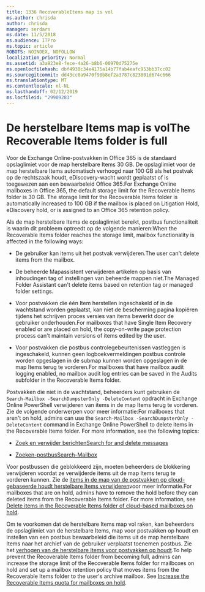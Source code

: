 ```yaml
---
title: 1336 RecoverableItems map is vol
ms.author: chrisda
author: chrisda
manager: serdars
ms.date: 11/5/2018
ms.audience: ITPro
ms.topic: article
ROBOTS: NOINDEX, NOFOLLOW
localization_priority: Normal
ms.assetid: a3a923e8-fece-4a26-b8b6-00970d75275e
ms.openlocfilehash: dbf4930c34e4175a14b77fab4eafc953bb37cc02
ms.sourcegitcommit: dd43cc0a9470f98b8ef2a3787c823801d674c666
ms.translationtype: MT
ms.contentlocale: nl-NL
ms.lasthandoff: 02/12/2019
ms.locfileid: "29909283"
---
```

# <a name="the-recoverable-items-folder-is-full"></a><span data-ttu-id="fb53b-102">De herstelbare Items map is vol</span><span class="sxs-lookup"><span data-stu-id="fb53b-102">The Recoverable Items folder is full</span></span>

<span data-ttu-id="fb53b-p101">Voor de Exchange Online-postvakken in Office 365 is de standaard opslaglimiet voor de map herstelbare Items 30 GB. De opslaglimiet voor de map herstelbare Items automatisch verhoogd naar 100 GB als het postvak op de rechtszaak houdt, eDiscovery-wacht wordt geplaatst of is toegewezen aan een bewaarbeleid Office 365.</span><span class="sxs-lookup"><span data-stu-id="fb53b-p101">For Exchange Online mailboxes in Office 365, the default storage limit for the Recoverable Items folder is 30 GB. The storage limit for the Recoverable Items folder is automatically increased to 100 GB if the mailbox is placed on Litigation Hold, eDiscovery hold, or is assigned to an Office 365 retention policy.</span></span>
  
<span data-ttu-id="fb53b-105">Als de map herstelbare Items de opslaglimiet bereikt, postbus functionaliteit is waarin dit probleem optreedt op de volgende manieren:</span><span class="sxs-lookup"><span data-stu-id="fb53b-105">When the Recoverable Items folder reaches the storage limit, mailbox functionality is affected in the following ways:</span></span>
  
- <span data-ttu-id="fb53b-106">De gebruiker kan items uit het postvak verwijderen.</span><span class="sxs-lookup"><span data-stu-id="fb53b-106">The user can't delete items from the mailbox.</span></span>
    
- <span data-ttu-id="fb53b-107">De beheerde Mapassistent verwijderen artikelen op basis van inhoudingen tag of instellingen van beheerde mappen niet.</span><span class="sxs-lookup"><span data-stu-id="fb53b-107">The Managed Folder Assistant can't delete items based on retention tag or managed folder settings.</span></span>
    
- <span data-ttu-id="fb53b-108">Voor postvakken die één Item herstellen ingeschakeld of in de wachtstand worden geplaatst, kan niet de bescherming pagina kopiëren tijdens het schrijven proces versies van items bewerkt door de gebruiker onderhouden.</span><span class="sxs-lookup"><span data-stu-id="fb53b-108">For mailboxes that have Single Item Recovery enabled or are placed on hold, the copy-on-write page protection process can't maintain versions of items edited by the user.</span></span>
    
- <span data-ttu-id="fb53b-109">Voor postvakken die postbus controlegebeurtenissen vastleggen is ingeschakeld, kunnen geen logboekvermeldingen postbus controle worden opgeslagen in de submap kunnen worden opgeslagen in de map Items terug te vorderen.</span><span class="sxs-lookup"><span data-stu-id="fb53b-109">For mailboxes that have mailbox audit logging enabled, no mailbox audit log entries can be saved in the Audits subfolder in the Recoverable Items folder.</span></span>
    
<span data-ttu-id="fb53b-p102">Postvakken die niet in de wachtstand, beheerders kunt gebruiken de `Search-Mailbox -SearchDumpsterOnly -DeleteContent` opdracht in Exchange Online PowerShell verwijderen van items in de map Items terug te vorderen. Zie de volgende onderwerpen voor meer informatie:</span><span class="sxs-lookup"><span data-stu-id="fb53b-p102">For mailboxes that aren't on hold, admins can use the  `Search-Mailbox -SearchDumpsterOnly -DeleteContent` command in Exchange Online PowerShell to delete items in the Recoverable Items folder. For more information, see the following topics:</span></span> 
  
- [<span data-ttu-id="fb53b-112">Zoek en verwijder berichten</span><span class="sxs-lookup"><span data-stu-id="fb53b-112">Search for and delete messages</span></span>](https://docs.microsoft.com/office365/securitycompliance/search-for-and-delete-messagesadmin-help)
    
- [<span data-ttu-id="fb53b-113">Zoeken-postbus</span><span class="sxs-lookup"><span data-stu-id="fb53b-113">Search-Mailbox</span></span>](https://docs.microsoft.com/powershell/module/exchange/mailboxes/Search-Mailbox)
    
<span data-ttu-id="fb53b-p103">Voor postbussen die geblokkeerd zijn, moeten beheerders de blokkering verwijderen voordat ze verwijderde items uit de map Items terug te vorderen kunnen. Zie de [items in de map van de postvakken op cloud-gebaseerde houdt herstelbare Items verwijderen](https://docs.microsoft.com/office365/securitycompliance/delete-items-in-the-recoverable-items-folder-of-mailboxes-on-hold)voor meer informatie.</span><span class="sxs-lookup"><span data-stu-id="fb53b-p103">For mailboxes that are on hold, admins have to remove the hold before they can deleted items from the Recoverable Items folder. For more information, see [Delete items in the Recoverable Items folder of cloud-based mailboxes on hold](https://docs.microsoft.com/office365/securitycompliance/delete-items-in-the-recoverable-items-folder-of-mailboxes-on-hold).</span></span>
  
<span data-ttu-id="fb53b-p104">Om te voorkomen dat de herstelbare Items map vol raken, kan beheerders de opslaglimiet van de herstelbare Items, map voor postvakken op houdt en instellen van een postbus bewaarbeleid die items uit de map herstelbare Items naar het archief van de gebruiker verplaatst toenemen postbus. Zie het [verhogen van de herstelbare Items voor postvakken op houdt](https://docs.microsoft.com/office365/securitycompliance/increase-the-recoverable-quota-for-mailboxes-on-hold).</span><span class="sxs-lookup"><span data-stu-id="fb53b-p104">To help prevent the Recoverable Items folder from becoming full, admins can increase the storage limit of the Recoverable Items folder for mailboxes on hold and set up a mailbox retention policy that moves items from the Recoverable Items folder to the user's archive mailbox. See [Increase the Recoverable Items quota for mailboxes on hold](https://docs.microsoft.com/office365/securitycompliance/increase-the-recoverable-quota-for-mailboxes-on-hold).</span></span>
  

